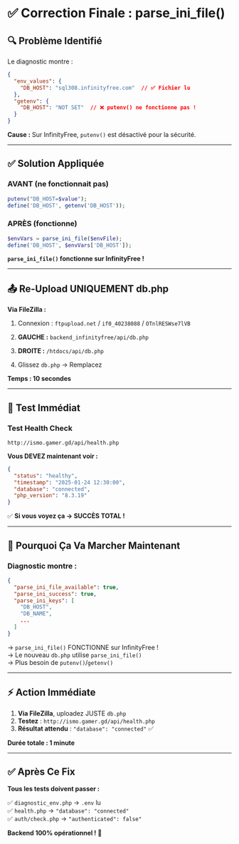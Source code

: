 # ✅ Correction Finale : parse_ini_file()

## 🔍 Problème Identifié

Le diagnostic montre :
```json
{
  "env_values": {
    "DB_HOST": "sql308.infinityfree.com"  // ✅ Fichier lu
  },
  "getenv": {
    "DB_HOST": "NOT SET"  // ❌ putenv() ne fonctionne pas !
  }
}
```

**Cause :** Sur InfinityFree, `putenv()` est désactivé pour la sécurité.

---

## ✅ Solution Appliquée

### AVANT (ne fonctionnait pas)
```php
putenv("DB_HOST=$value");
define('DB_HOST', getenv('DB_HOST'));
```

### APRÈS (fonctionne)
```php
$envVars = parse_ini_file($envFile);
define('DB_HOST', $envVars['DB_HOST']);
```

**`parse_ini_file()` fonctionne sur InfinityFree !**

---

## 📤 Re-Upload UNIQUEMENT db.php

**Via FileZilla :**

1. Connexion : `ftpupload.net` / `if0_40238088` / `OTnlRESWse7lVB`

2. **GAUCHE :** `backend_infinityfree/api/db.php`

3. **DROITE :** `/htdocs/api/db.php`

4. Glissez `db.php` → Remplacez

**Temps : 10 secondes**

---

## 🧪 Test Immédiat

### Test Health Check
```
http://ismo.gamer.gd/api/health.php
```

**Vous DEVEZ maintenant voir :**
```json
{
  "status": "healthy",
  "timestamp": "2025-01-24 12:30:00",
  "database": "connected",
  "php_version": "8.3.19"
}
```

✅ **Si vous voyez ça → SUCCÈS TOTAL !**

---

## 🎯 Pourquoi Ça Va Marcher Maintenant

### Diagnostic montre :
```json
{
  "parse_ini_file_available": true,
  "parse_ini_success": true,
  "parse_ini_keys": [
    "DB_HOST",
    "DB_NAME",
    ...
  ]
}
```

→ `parse_ini_file()` FONCTIONNE sur InfinityFree !  
→ Le nouveau `db.php` utilise `parse_ini_file()`  
→ Plus besoin de `putenv()`/`getenv()`

---

## ⚡ Action Immédiate

1. **Via FileZilla**, uploadez JUSTE `db.php`
2. **Testez** : `http://ismo.gamer.gd/api/health.php`
3. **Résultat attendu** : `"database": "connected"` ✅

**Durée totale : 1 minute**

---

## ✅ Après Ce Fix

**Tous les tests doivent passer :**

✅ `diagnostic_env.php` → `.env` lu  
✅ `health.php` → `"database": "connected"`  
✅ `auth/check.php` → `"authenticated": false"`

**Backend 100% opérationnel ! 🎉**
